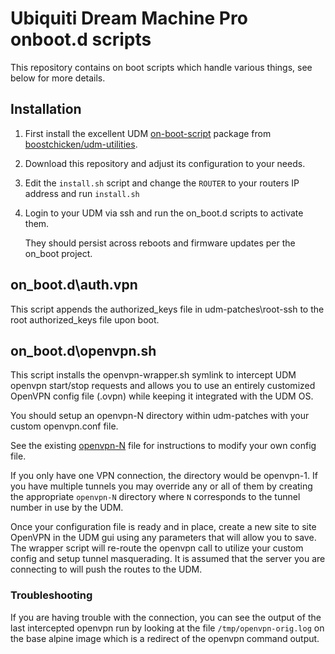 # Ubiquiti Dream Machine Pro onboot.d scripts

This repository contains on boot scripts which handle various things, see below for more details.

## Installation
1. First install the excellent UDM [on-boot-script](https://github.com/boostchicken/udm-utilities/tree/master/on-boot-script) package from [boostchicken/udm-utilities](https://github.com/boostchicken/udm-utilities).
2. Download this repository and adjust its configuration to your needs.
3. Edit the `install.sh` script and change the `ROUTER` to your routers IP address and run `install.sh`
4. Login to your UDM via ssh and run the on_boot.d scripts to activate them.

   They should persist across reboots and firmware updates per the on_boot project.

## on\_boot.d\auth.vpn

This script appends the authorized\_keys file in udm-patches\root-ssh to the root authorized_keys file upon boot.

## on\_boot.d\openvpn.sh

This script installs the openvpn-wrapper.sh symlink to intercept UDM openvpn start/stop requests and allows you to use an entirely customized OpenVPN config file (.ovpn) while keeping it integrated with the UDM OS.

You should setup an openvpn-N directory within udm-patches with your custom openvpn.conf file.

See the existing [openvpn-N](udm-patches/openvpn-N/openvpn-1.conf) file for instructions to modify your own config file.

If you only have one VPN connection, the directory would be openvpn-1. If you have multiple tunnels you may override
any or all of them by creating the appropriate `openvpn-N` directory where `N` corresponds to the tunnel number in use by the UDM.

Once your configuration file is ready and in place, create a new site to site OpenVPN in the UDM gui using any parameters
that will allow you to save.  The wrapper script will re-route the openvpn call to utilize your custom config and setup tunnel
masquerading.  It is assumed that the server you are connecting to will push the routes to the UDM.

### Troubleshooting
If you are having trouble with the connection, you can see the output of the last intercepted openvpn run by looking at the file `/tmp/openvpn-orig.log` on the base alpine image which is a redirect of the openvpn command output.
